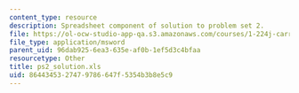 ```yaml
---
content_type: resource
description: Spreadsheet component of solution to problem set 2.
file: https://ol-ocw-studio-app-qa.s3.amazonaws.com/courses/1-224j-carrier-systems-fall-2003/8644345327479786647f5354b3b8e5c9_ps2_solution.xls
file_type: application/msword
parent_uid: 96dab925-6ea3-635e-af0b-1ef5d3c4bfaa
resourcetype: Other
title: ps2_solution.xls
uid: 86443453-2747-9786-647f-5354b3b8e5c9
---
```


